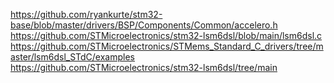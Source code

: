 https://github.com/ryankurte/stm32-base/blob/master/drivers/BSP/Components/Common/accelero.h
https://github.com/STMicroelectronics/stm32-lsm6dsl/blob/main/lsm6dsl.c
https://github.com/STMicroelectronics/STMems_Standard_C_drivers/tree/master/lsm6dsl_STdC/examples
https://github.com/STMicroelectronics/stm32-lsm6dsl/tree/main
